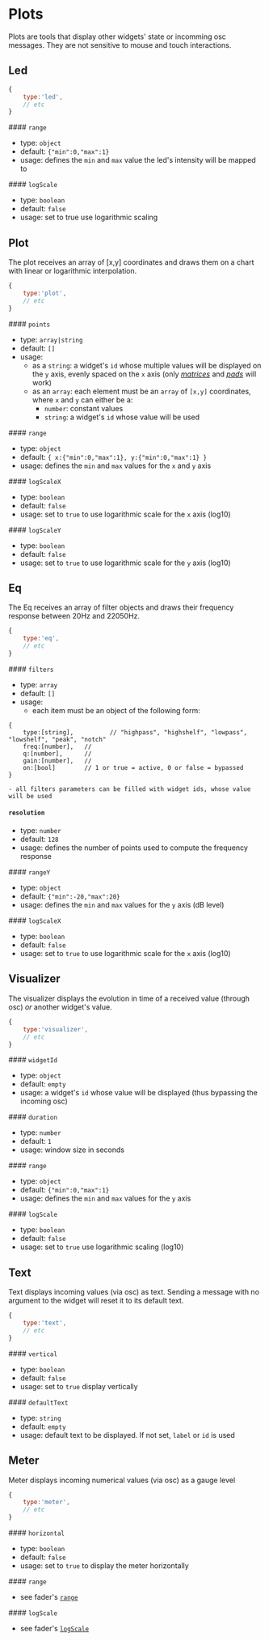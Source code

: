 # Plots

Plots are tools that display other widgets' state or incomming osc messages. They are not sensitive to mouse and touch interactions.

## Led
```js
{
    type:'led',
    // etc
}
```

#### `range`
- type: `object`
- default: `{"min":0,"max":1}`
- usage: defines the `min` and `max` value the led's intensity will be mapped to

#### `logScale`
- type: `boolean`
- default: `false`
- usage: set to true use logarithmic scaling



## Plot

The plot receives an array of [x,y] coordinates and draws them on a chart with linear or logarithmic interpolation.

```js
{
    type:'plot',
    // etc
}
```

#### `points`
- type: `array|string`
- default: `[]`
- usage:
    - as a `string`: a widget's `id` whose multiple values will be displayed on the `y` axis, evenly spaced on the `x` axis (only *[matrices](matrices.md)* and *[pads](pads.md)* will work)
    - as an `array`: each element must be an `array` of `[x,y]` coordinates, where `x` and `y` can either be a:
        - `number`: constant values
        - `string`: a widget's `id` whose value will be used

#### `range`
- type: `object`
- default:
    `{
        x:{"min":0,"max":1},
        y:{"min":0,"max":1}
    }`
- usage: defines the `min` and `max` values for the `x` and `y` axis

#### `logScaleX`
- type: `boolean`
- default: `false`
- usage: set to `true` to use logarithmic scale for the `x` axis (log10)

#### `logScaleY`
- type: `boolean`
- default: `false`
- usage: set to `true` to use logarithmic scale for the `y` axis (log10)


## Eq

The Eq receives an array of filter objects and draws their frequency response between 20Hz and 22050Hz.

```js
{
    type:'eq',
    // etc
}
```

#### `filters`
- type: `array`
- default: `[]`
- usage:
    - each item must be an object of the following form:
```
{
    type:[string],          // "highpass", "highshelf", "lowpass", "lowshelf", "peak", "notch"
    freq:[number],   //
    q:[number],      //
    gain:[number],   //
    on:[bool]        // 1 or true = active, 0 or false = bypassed
}
```
    - all filters parameters can be filled with widget ids, whose value will be used

#### `resolution`
- type: `number`
- default: `128`
- usage: defines the number of points used to compute the frequency response

#### `rangeY`
- type: `object`
- default:
    `{"min":-20,"max":20}`
- usage: defines the `min` and `max` values for the `y` axis (dB level)

#### `logScaleX`
- type: `boolean`
- default: `false`
- usage: set to `true` to use logarithmic scale for the `x` axis (log10)



## Visualizer

The visualizer displays the evolution in time of a received value (through osc) *or* another widget's value.

```js
{
    type:'visualizer',
    // etc
}
```

#### `widgetId`
- type: `object`
- default: `empty`
- usage: a widget's `id` whose value will be displayed (thus bypassing the incoming osc)

#### `duration`
- type: `number`
- default: `1`
- usage: window size in seconds

#### `range`
- type: `object`
- default: `{"min":0,"max":1}`
- usage: defines the `min` and `max` values for the `y` axis

#### `logScale`
- type: `boolean`
- default: `false`
- usage: set to `true` use logarithmic scaling (log10)


## Text

Text displays incoming values (via osc) as text. Sending a message with no argument to the widget will reset it to its default text.

```js
{
    type:'text',
    // etc
}
```

#### `vertical`
- type: `boolean`
- default: `false`
- usage: set to `true` display vertically

#### `defaultText`
- type: `string`
- default: `empty`
- usage: default text to be displayed. If not set, `label` or `id` is used


## Meter

Meter displays incoming numerical values (via osc) as a gauge level

```js
{
    type:'meter',
    // etc
}
```

#### `horizontal`
- type: `boolean`
- default: `false`
- usage: set to `true` to display the meter horizontally

#### `range`
- see fader's [`range`](sliders/#fader)

#### `logScale`
- see fader's [`logScale`](sliders/#fader)
